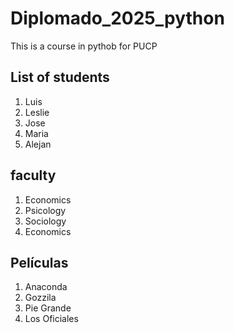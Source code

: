 # Diplomado_2025_python
This is a course in pythob for PUCP

## List of students
1. Luis
2. Leslie
3. Jose
4. Maria
5. Alejan

## faculty
1. Economics
2. Psicology
3. Sociology
4. Economics

## Películas
1. Anaconda
2. Gozzila
3. Pie Grande
4. Los Oficiales
